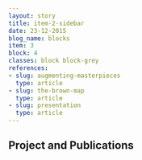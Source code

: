 ```yaml
---
layout: story
title: item-2-sidebar
date: 23-12-2015
blog_name: blocks
item: 3
block: 4
classes: block block-grey
references: 
- slug: augmenting-masterpieces
  type: article
- slug: the-brown-map
  type: article
- slug: presentation
  type: article
---
```

## Project and Publications
